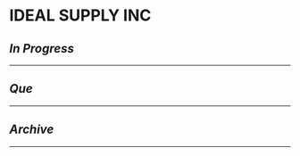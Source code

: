 # IDEAL SUPPLY INC

## *In Progress*

--------------------

## *Que*

-----------------------------------
## *Archive*

-----------------------------------
